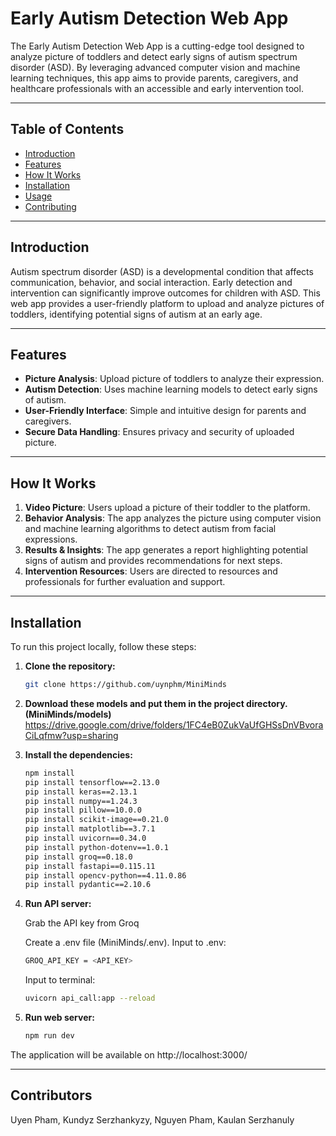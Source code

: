 # Early Autism Detection Web App

The Early Autism Detection Web App is a cutting-edge tool designed to analyze picture of toddlers and detect early signs of autism spectrum disorder (ASD). By leveraging advanced computer vision and machine learning techniques, this app aims to provide parents, caregivers, and healthcare professionals with an accessible and early intervention tool.

---

## Table of Contents
- [Introduction](#introduction)
- [Features](#features)
- [How It Works](#how-it-works)
- [Installation](#installation)
- [Usage](#usage)
- [Contributing](#contributing)

---

## Introduction
Autism spectrum disorder (ASD) is a developmental condition that affects communication, behavior, and social interaction. Early detection and intervention can significantly improve outcomes for children with ASD. This web app provides a user-friendly platform to upload and analyze pictures of toddlers, identifying potential signs of autism at an early age.

---

## Features
- **Picture Analysis**: Upload picture of toddlers to analyze their expression.
- **Autism Detection**: Uses machine learning models to detect early signs of autism.
- **User-Friendly Interface**: Simple and intuitive design for parents and caregivers.
- **Secure Data Handling**: Ensures privacy and security of uploaded picture.

---

## How It Works
1. **Video Picture**: Users upload a picture of their toddler to the platform.
2. **Behavior Analysis**: The app analyzes the picture using computer vision and machine learning algorithms to detect autism from facial expressions.
3. **Results & Insights**: The app generates a report highlighting potential signs of autism and provides recommendations for next steps.
4. **Intervention Resources**: Users are directed to resources and professionals for further evaluation and support.

---

## Installation
To run this project locally, follow these steps:

1. **Clone the repository:**
   ```bash
   git clone https://github.com/uynphm/MiniMinds
   ```
2. **Download these models and put them in the project directory. (MiniMinds/models)**
   https://drive.google.com/drive/folders/1FC4eB0ZukVaUfGHSsDnVBvoraCiLqfmw?usp=sharing

3. **Install the dependencies:**
   ```bash
   npm install
   pip install tensorflow==2.13.0
   pip install keras==2.13.1
   pip install numpy==1.24.3
   pip install pillow==10.0.0
   pip install scikit-image==0.21.0
   pip install matplotlib==3.7.1
   pip install uvicorn==0.34.0
   pip install python-dotenv==1.0.1
   pip install groq==0.18.0
   pip install fastapi==0.115.11
   pip install opencv-python==4.11.0.86
   pip install pydantic==2.10.6
   ```
4. **Run API server:**
   
   Grab the API key from Groq
   
   Create a .env file (MiniMinds/.env). Input to .env:
   ```bash
   GROQ_API_KEY = <API_KEY>
   ```

   Input to terminal:
   ```bash
   uvicorn api_call:app --reload
   ```
6. **Run web server:**
   ```bash
   npm run dev
   ```

The application will be available on http://localhost:3000/

---


## Contributors
Uyen Pham, Kundyz Serzhankyzy, Nguyen Pham, Kaulan Serzhanuly
